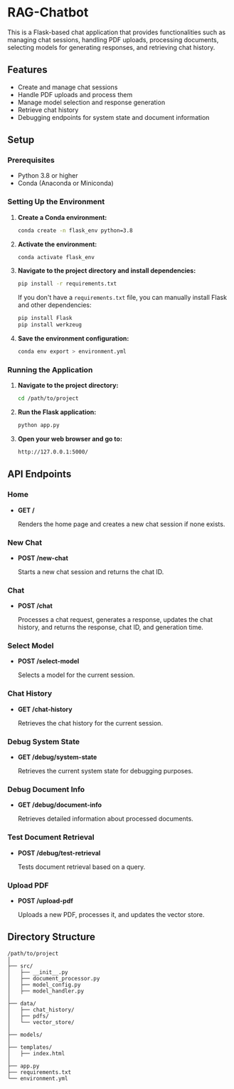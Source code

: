 # RAG-Chatbot

This is a Flask-based chat application that provides functionalities such as managing chat sessions, handling PDF uploads, processing documents, selecting models for generating responses, and retrieving chat history.

## Features

- Create and manage chat sessions
- Handle PDF uploads and process them
- Manage model selection and response generation
- Retrieve chat history
- Debugging endpoints for system state and document information

## Setup

### Prerequisites

- Python 3.8 or higher
- Conda (Anaconda or Miniconda)

### Setting Up the Environment

1. **Create a Conda environment:**

    ```sh
    conda create -n flask_env python=3.8
    ```

2. **Activate the environment:**

    ```sh
    conda activate flask_env
    ```

3. **Navigate to the project directory and install dependencies:**

    ```sh
    pip install -r requirements.txt
    ```

    If you don't have a `requirements.txt` file, you can manually install Flask and other dependencies:

    ```sh
    pip install Flask
    pip install werkzeug
    ```

4. **Save the environment configuration:**

    ```sh
    conda env export > environment.yml
    ```

### Running the Application

1. **Navigate to the project directory:**

    ```sh
    cd /path/to/project
    ```

2. **Run the Flask application:**

    ```sh
    python app.py
    ```

3. **Open your web browser and go to:**

    ```sh
    http://127.0.0.1:5000/
    ```

## API Endpoints

### Home

- **GET /**

    Renders the home page and creates a new chat session if none exists.

### New Chat

- **POST /new-chat**

    Starts a new chat session and returns the chat ID.

### Chat

- **POST /chat**

    Processes a chat request, generates a response, updates the chat history, and returns the response, chat ID, and generation time.

### Select Model

- **POST /select-model**

    Selects a model for the current session.

### Chat History

- **GET /chat-history**

    Retrieves the chat history for the current session.

### Debug System State

- **GET /debug/system-state**

    Retrieves the current system state for debugging purposes.

### Debug Document Info

- **GET /debug/document-info**

    Retrieves detailed information about processed documents.

### Test Document Retrieval

- **POST /debug/test-retrieval**

    Tests document retrieval based on a query.

### Upload PDF

- **POST /upload-pdf**

    Uploads a new PDF, processes it, and updates the vector store.

## Directory Structure

```
/path/to/project
│
├── src/
│   ├── __init__.py
│   ├── document_processor.py
│   ├── model_config.py
│   ├── model_handler.py
│
├── data/
│   ├── chat_history/
│   ├── pdfs/
│   └── vector_store/
│
├── models/
│
├── templates/
│   ├── index.html
│
├── app.py
├── requirements.txt
└── environment.yml
```
